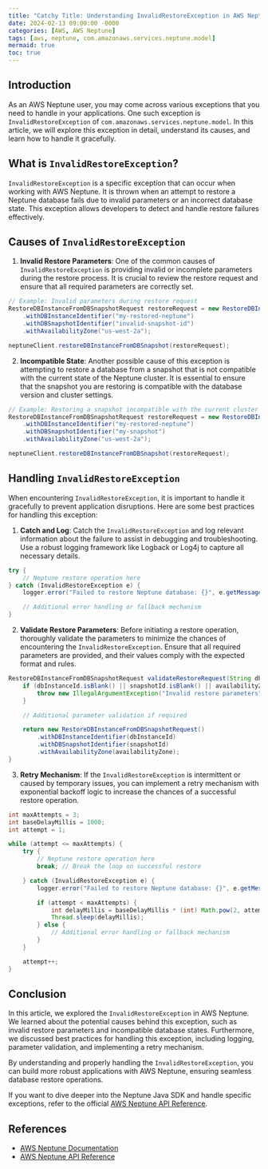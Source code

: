```yaml
---
title: "Catchy Title: Understanding InvalidRestoreException in AWS Neptune"
date: 2024-02-13 09:00:00 -0000
categories: [AWS, AWS Neptune]
tags: [aws, neptune, com.amazonaws.services.neptune.model]
mermaid: true
toc: true
---
```



## Introduction

As an AWS Neptune user, you may come across various exceptions that you need to handle in your applications. One such exception is `InvalidRestoreException` of `com.amazonaws.services.neptune.model`. In this article, we will explore this exception in detail, understand its causes, and learn how to handle it gracefully.

## What is `InvalidRestoreException`?

`InvalidRestoreException` is a specific exception that can occur when working with AWS Neptune. It is thrown when an attempt to restore a Neptune database fails due to invalid parameters or an incorrect database state. This exception allows developers to detect and handle restore failures effectively.

## Causes of `InvalidRestoreException`

1. **Invalid Restore Parameters**: One of the common causes of `InvalidRestoreException` is providing invalid or incomplete parameters during the restore process. It is crucial to review the restore request and ensure that all required parameters are correctly set.

```java
// Example: Invalid parameters during restore request
RestoreDBInstanceFromDBSnapshotRequest restoreRequest = new RestoreDBInstanceFromDBSnapshotRequest()
    .withDBInstanceIdentifier("my-restored-neptune")
    .withDBSnapshotIdentifier("invalid-snapshot-id")
    .withAvailabilityZone("us-west-2a");

neptuneClient.restoreDBInstanceFromDBSnapshot(restoreRequest);
```

2. **Incompatible State**: Another possible cause of this exception is attempting to restore a database from a snapshot that is not compatible with the current state of the Neptune cluster. It is essential to ensure that the snapshot you are restoring is compatible with the database version and cluster settings.

```java
// Example: Restoring a snapshot incompatible with the current cluster state
RestoreDBInstanceFromDBSnapshotRequest restoreRequest = new RestoreDBInstanceFromDBSnapshotRequest()
    .withDBInstanceIdentifier("my-restored-neptune")
    .withDBSnapshotIdentifier("my-snapshot")
    .withAvailabilityZone("us-west-2a");

neptuneClient.restoreDBInstanceFromDBSnapshot(restoreRequest);
```

## Handling `InvalidRestoreException`

When encountering `InvalidRestoreException`, it is important to handle it gracefully to prevent application disruptions. Here are some best practices for handling this exception:

1. **Catch and Log**: Catch the `InvalidRestoreException` and log relevant information about the failure to assist in debugging and troubleshooting. Use a robust logging framework like Logback or Log4j to capture all necessary details.

```java
try {
    // Neptune restore operation here
} catch (InvalidRestoreException e) {
    logger.error("Failed to restore Neptune database: {}", e.getMessage());

    // Additional error handling or fallback mechanism
}
```

2. **Validate Restore Parameters**: Before initiating a restore operation, thoroughly validate the parameters to minimize the chances of encountering the `InvalidRestoreException`. Ensure that all required parameters are provided, and their values comply with the expected format and rules.

```java
RestoreDBInstanceFromDBSnapshotRequest validateRestoreRequest(String dbInstanceId, String snapshotId, String availabilityZone) {
    if (dbInstanceId.isBlank() || snapshotId.isBlank() || availabilityZone.isBlank()) {
        throw new IllegalArgumentException("Invalid restore parameters");
    }

    // Additional parameter validation if required

    return new RestoreDBInstanceFromDBSnapshotRequest()
        .withDBInstanceIdentifier(dbInstanceId)
        .withDBSnapshotIdentifier(snapshotId)
        .withAvailabilityZone(availabilityZone);
}
```

3. **Retry Mechanism**: If the `InvalidRestoreException` is intermittent or caused by temporary issues, you can implement a retry mechanism with exponential backoff logic to increase the chances of a successful restore operation.

```java
int maxAttempts = 3;
int baseDelayMillis = 1000;
int attempt = 1;

while (attempt <= maxAttempts) {
    try {
        // Neptune restore operation here
        break; // Break the loop on successful restore

    } catch (InvalidRestoreException e) {
        logger.error("Failed to restore Neptune database: {}", e.getMessage());

        if (attempt < maxAttempts) {
            int delayMillis = baseDelayMillis * (int) Math.pow(2, attempt);
            Thread.sleep(delayMillis);
        } else {
            // Additional error handling or fallback mechanism
        }
    }

    attempt++;
}
```

## Conclusion

In this article, we explored the `InvalidRestoreException` in AWS Neptune. We learned about the potential causes behind this exception, such as invalid restore parameters and incompatible database states. Furthermore, we discussed best practices for handling this exception, including logging, parameter validation, and implementing a retry mechanism.

By understanding and properly handling the `InvalidRestoreException`, you can build more robust applications with AWS Neptune, ensuring seamless database restore operations.

If you want to dive deeper into the Neptune Java SDK and handle specific exceptions, refer to the official [AWS Neptune API Reference](https://docs.aws.amazon.com/neptune/latest/APIReference/).

## References

- [AWS Neptune Documentation](https://docs.aws.amazon.com/neptune)
- [AWS Neptune API Reference](https://docs.aws.amazon.com/neptune/latest/APIReference/)